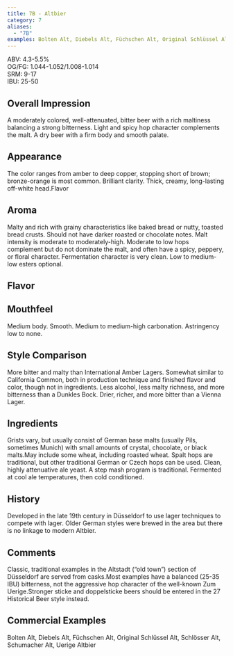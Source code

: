 ```yaml
---
title: 7B - Altbier
category: 7
aliases: 
  - "7B"
examples: Bolten Alt, Diebels Alt, Füchschen Alt, Original Schlüssel Alt, Schlösser Alt, Schumacher Alt, Uerige Altbier
---
```


ABV: 4.3-5.5%  
OG/FG: 1.044-1.052/1.008-1.014  
SRM: 9-17  
IBU: 25-50

## Overall Impression
A moderately colored, well-attenuated, bitter beer with a rich maltiness balancing a strong bitterness. Light and spicy hop character complements the malt. A dry beer with a firm body and smooth palate.

## Appearance
The color ranges from amber to deep copper, stopping short of brown; bronze-orange is most common. Brilliant clarity. Thick, creamy, long-lasting off-white head.Flavor

## Aroma
Malty and rich with grainy characteristics like baked bread or nutty, toasted bread crusts. Should not have darker roasted or chocolate notes. Malt intensity is moderate to moderately-high. Moderate to low hops complement but do not dominate the malt, and often have a spicy, peppery, or floral character. Fermentation character is very clean. Low to medium-low esters optional.

## Flavor


## Mouthfeel
Medium body. Smooth. Medium to medium-high carbonation. Astringency low to none.

## Style Comparison
More bitter and malty than International Amber Lagers. Somewhat similar to California Common, both in production technique and finished flavor and color, though not in ingredients. Less alcohol, less malty richness, and more bitterness than a Dunkles Bock. Drier, richer, and more bitter than a Vienna Lager.

## Ingredients
Grists vary, but usually consist of German base malts (usually Pils, sometimes Munich) with small amounts of crystal, chocolate, or black malts.May include some wheat, including roasted wheat. Spalt hops are traditional, but other traditional German or Czech hops can be used. Clean, highly attenuative ale yeast. A step mash program is traditional. Fermented at cool ale temperatures, then cold conditioned.

## History
Developed in the late 19th century in Düsseldorf to use lager techniques to compete with lager. Older German styles were brewed in the area but there is no linkage to modern Altbier.

## Comments
Classic, traditional examples in the Altstadt (“old town”) section of Düsseldorf are served from casks.Most examples have a balanced (25-35 IBU) bitterness, not the aggressive hop character of the well-known Zum Uerige.Stronger sticke and doppelsticke beers should be entered in the 27 Historical Beer style instead.

## Commercial Examples
Bolten Alt, Diebels Alt, Füchschen Alt, Original Schlüssel Alt, Schlösser Alt, Schumacher Alt, Uerige Altbier